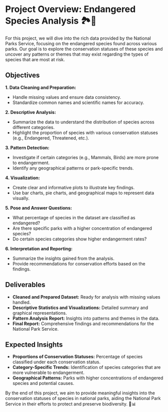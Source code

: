 # Project Overview: Endangered Species Analysis 🏞️🦋
For this project, we will dive into the rich data provided by the National Parks Service, focusing on the endangered species found across various parks. Our goal is to explore the conservation statuses of these species and uncover any patterns or themes that may exist regarding the types of species that are most at risk.

## Objectives
**1. Data Cleaning and Preparation:**
* Handle missing values and ensure data consistency.
* Standardize common names and scientific names for accuracy.

**2. Descriptive Analysis:**
* Summarize the data to understand the distribution of species across different categories.
* Highlight the proportion of species with various conservation statuses (e.g., Endangered, Threatened, etc.).

**3. Pattern Detection:**
* Investigate if certain categories (e.g., Mammals, Birds) are more prone to endangerment.
* Identify any geographical patterns or park-specific trends.

**4. Visualization:**
* Create clear and informative plots to illustrate key findings.
* Use bar charts, pie charts, and geographical maps to represent data visually.

**5. Pose and Answer Questions:**
* What percentage of species in the dataset are classified as endangered?
* Are there specific parks with a higher concentration of endangered species?
* Do certain species categories show higher endangerment rates?

**6. Interpretation and Reporting:**
* Summarize the insights gained from the analysis.
* Provide recommendations for conservation efforts based on the findings.

## Deliverables
* **Cleaned and Prepared Dataset:** Ready for analysis with missing values handled.
* **Descriptive Statistics and Visualizations:** Detailed summary and graphical representations.
* **Pattern Analysis Report:** Insights into patterns and themes in the data.
* **Final Report:** Comprehensive findings and recommendations for the National Park Service.

## Expected Insights
* **Proportions of Conservation Statuses:** Percentage of species classified under each conservation status.
* **Category-Specific Trends:** Identification of species categories that are more vulnerable to endangerment.
* **Geographical Patterns:** Parks with higher concentrations of endangered species and potential causes.

By the end of this project, we aim to provide meaningful insights into the conservation statuses of species in national parks, aiding the National Park Service in their efforts to protect and preserve biodiversity. 🌿📊
